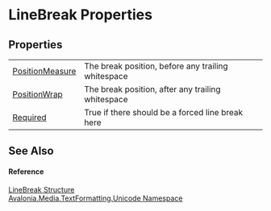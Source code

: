 # LineBreak Properties




## Properties
<table>
<tr>
<td><a href="P_Avalonia_Media_TextFormatting_Unicode_LineBreak_PositionMeasure">PositionMeasure</a></td>
<td>The break position, before any trailing whitespace</td>
</tr>
<tr>
<td><a href="P_Avalonia_Media_TextFormatting_Unicode_LineBreak_PositionWrap">PositionWrap</a></td>
<td>The break position, after any trailing whitespace</td>
</tr>
<tr>
<td><a href="P_Avalonia_Media_TextFormatting_Unicode_LineBreak_Required">Required</a></td>
<td>True if there should be a forced line break here</td>
</tr>
</table>

## See Also


#### Reference
<a href="T_Avalonia_Media_TextFormatting_Unicode_LineBreak">LineBreak Structure</a>  
<a href="N_Avalonia_Media_TextFormatting_Unicode">Avalonia.Media.TextFormatting.Unicode Namespace</a>  
